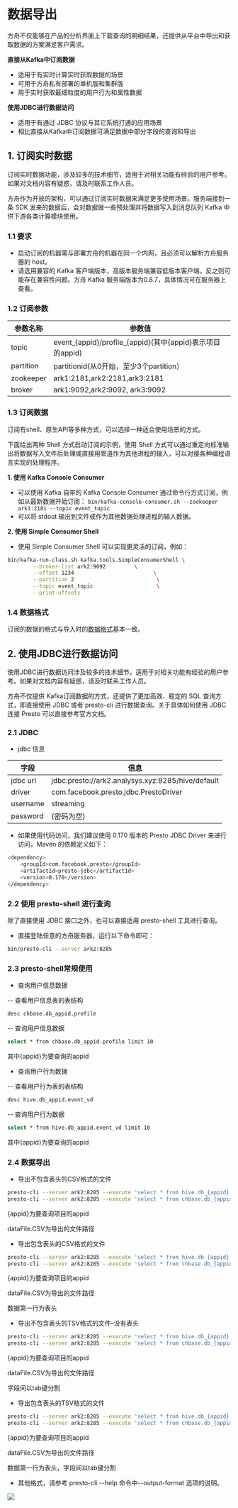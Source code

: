 # 数据导出

方舟不仅能够在产品的分析界面上下载查询的明细结果，还提供从平台中导出和获取数据的方案满足客户需求。

**直接从Kafka中订阅数据**

* 适用于有实时计算实时获取数据的场景
* 可用于方舟私有部署的单机版和集群版
* 用于实时获取最细粒度的用户行为和属性数据

**使用JDBC进行数据访问** 

* 适用于有通过 JDBC 协议与其它系统打通的应用场景
* 相比直接从Kafka中订阅数据可满足数据中部分字段的查询和导出

## 1. 订阅实时数据

订阅实时数据功能，涉及较多的技术细节，适用于对相关功能有经验的用户参考。如果对文档内容有疑惑，请及时联系工作人员。

方舟作为开放的架构，可以通过订阅实时数据来满足更多使用场景。服务端接到一条 SDK 发来的数据后，会对数据做一些预处理并将数据写入到消息队列 Kafka 中供下游各类计算模块使用。

### 1.1 要求

* 启动订阅的机器需与部署方舟的机器在同一个内网，且必须可以解析方舟服务器的 host。
* 请选用兼容的 Kafka 客户端版本，高版本服务端兼容低版本客户端，反之则可能存在兼容性问题。方舟 Kafka 服务端版本为0.8.7，具体情况可在服务器上查看。

### 1.2 订阅参数

| 参数名称 | 参数值 |
| ---- | ---- |
| topic | event_{appid}/profile_{appid}(其中{appid}表示项目的appid)|
| partition | partitionid(从0开始，至少3个partition） |
| zookeeper | ark1:2181,ark2:2181,ark3:2181 |
| broker | ark1:9092,ark2:9092, ark3:9092 |

### 1.3 订阅数据

订阅有shell、原生API等多种方式，可以选择一种适合使用场景的方式。

下面给出两种 Shell 方式启动订阅的示例，使用 Shell 方式可以通过重定向标准输出将数据写入文件后处理或直接用管道作为其他进程的输入，可以对接各种编程语言实现的处理程序。

**1. 使用 Kafka Console Consumer**

* 可以使用 Kafka 自带的 Kafka Console Consumer 通过命令行方式订阅，例如从最新数据开始订阅：
`bin/kafka-console-consumer.sh --zookeeper ark1:2181 --topic event_topic`
* 可以将 stdout 输出到文件或作为其他数据处理进程的输入数据。

**2. 使用 Simple Consumer Shell**

* 使用 Simple Consumer Shell 可以实现更灵活的订阅，例如：

```bash
bin/kafka-run-class.sh kafka.tools.SimpleConsumerShell \
        --broker-list ark2:9092         \
        --offset 1234                         \
        --partition 2                          \
        --topic event_topic                    \
        --print-offsets
```

### 1.4 数据格式

订阅的数据的格式与导入时的[数据格式](./integration-data-type.md)基本一致。

## 2. 使用JDBC进行数据访问

使用JDBC进行数据访问涉及较多的技术细节，适用于对相关功能有经验的用户参考。如果对文档内容有疑惑，请及时联系工作人员。

方舟不仅提供 Kafka订阅数据的方式，还提供了更加高效、稳定的 SQL 查询方式，即直接使用 JDBC 或者 presto-cli 进行数据查询。关于具体如何使用 JDBC 连接 Presto 可以直接参考官方文档。

### 2.1 JDBC 

* jdbc 信息

| 字段 | 信息 |
| --- | --- |
| jdbc url | jdbc:presto://ark2.analysys.xyz:8285/hive/default |
| driver | com.facebook.presto.jdbc.PrestoDriver |
| username | streaming |
| password | (密码为空) |

* 如果使用代码访问，我们建议使用 0.170 版本的 Presto JDBC Driver 来进行访问，Maven 的依赖定义如下：

```bash
<dependency>
    <groupId>com.facebook.presto</groupId>
    <artifactId>presto-jdbc</artifactId>
    <version>0.170</version>
</dependency>
```

### 2.2 使用 presto-shell 进行查询

除了直接使用 JDBC 接口之外，也可以直接适用 presto-shell 工具进行查询。

* 直接登陆任意的方舟服务器，运行以下命令即可：

```bash
bin/presto-cli --server ark2:8285
```

### 2.3 presto-shell常规使用

* 查询用户信息数据

-- 查看用户信息表的表结构

```bash
desc chbase.db_appid.profile
```

-- 查询用户信息数据

```bash
select * from chbase.db_appid.profile limit 10
```

其中{appid}为要查询的appid

* 查询用户行为数据

-- 查看用户行为表的表结构

```bash
desc hive.db_appid.event_vd
```

-- 查询用户行为数据

```bash
select * from hive.db_appid.event_vd limit 10
```

其中{appid}为要查询的appid

### 2.4 数据导出

* 导出不包含表头的CSV格式的文件

```bash
presto-cli --server ark2:8285 --execute 'select * from hive.db_{appid}.event_vd limit 10' --output-format CSV > dataFile.CSV
presto-cli --server ark2:8285 --execute 'select * from chbase.db_{appid}.profile limit 10' --output-format CSV > dataFile.CSV
```

{appid}为要查询项目的appid

dataFile.CSV为导出的文件路径

* 导出包含表头的CSV格式的文件 

```bash
presto-cli --server ark2:8285 --execute 'select * from hive.db_{appid}.event_vd limit 10' --output-format CSV_HEADER > dataFile.CSV_HEADER
presto-cli --server ark2:8285 --execute 'select * from chbase.db_{appid}.profile limit 10' --output-format CSV_HEADER > dataFile. CSV_HEADER
```

{appid}为要查询项目的appid

dataFile.CSV为导出的文件路径

数据第一行为表头

* 导出不包含表头的TSV格式的文件–没有表头

```bash
presto-cli --server ark2:8285 --execute 'select * from hive.db_{appid}.event_vd limit 10' --output-format TSV > dataFile.TSV
presto-cli --server ark2:8285 --execute 'select * from chbase.db_{appid}.profile limit 10' --output-format TSV > dataFile. TSV
```

{appid}为要查询项目的appid

dataFile.CSV为导出的文件路径

字段间以tab键分割

* 导出包含表头的TSV格式的文件

```bash
presto-cli --server ark2:8285 --execute 'select * from hive.db_{appid}.event_vd limit 10' --output-format TSV_HEADER > dataFile.TSV_HEADER
presto-cli --server ark2:8285 --execute 'select * from chbase.db_{appid}.profile limit 10' --output-format TSV_HEADER > dataFile.TSV_HEADER
```

{appid}为要查询项目的appid

dataFile.CSV为导出的文件路径

数据第一行为表头，字段间以tab键分割

* 其他格式，请参考 presto-cli --help 命令中--output-format 选项的说明。

[![ ](https://imguserradar.analysys.cn/fangzhou/img/2019/01/201901151711159657.jpeg)](https://ark.analysys.cn/view/sign/signup.html?campaign_id=2111486795&utm_campaign=%E6%96%87%E6%A1%A3%E6%B3%A8%E5%86%8C&utm_medium=%E8%87%AA%E5%AA%92%E4%BD%93&utm_source=%E6%96%87%E6%A1%A3&utm_content=&utm_term=)